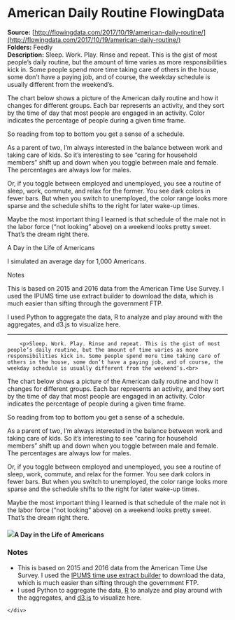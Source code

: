 # American Daily Routine FlowingData

**Source:** [http://flowingdata.com/2017/10/19/american-daily-routine/](http://flowingdata.com/2017/10/19/american-daily-routine/)  
**Folders:** Feedly  
**Description:** Sleep. Work. Play. Rinse and repeat. This is the gist of most people’s daily routine, but the amount of time varies as more responsibilities kick in. Some people spend more time taking care of others in the house, some don’t have a paying job, and of course, the weekday schedule is usually different from the weekend’s.

The chart below shows a picture of the American daily routine and how it changes for different groups. Each bar represents an activity, and they sort by the time of day that most people are engaged in an activity. Color indicates the percentage of people during a given time frame.

So reading from top to bottom you get a sense of a schedule.

As a parent of two, I’m always interested in the balance between work and taking care of kids. So it’s interesting to see “caring for household members” shift up and down when you toggle between male and female. The percentages are always low for males.

Or, if you toggle between employed and unemployed, you see a routine of sleep, work, commute, and relax for the former. You see dark colors in fewer bars. But when you switch to unemployed, the color range looks more sparse and the schedule shifts to the right for later wake-up times.

Maybe the most important thing I learned is that schedule of the male not in the labor force (“not looking” above) on a weekend looks pretty sweet. That’s the dream right there.

A Day in the Life of Americans

I simulated an average day for 1,000 Americans.

Notes

This is based on 2015 and 2016 data from the American Time Use Survey. I used the IPUMS time use extract builder to download the data, which is much easier than sifting through the government FTP.

I used Python to aggregate the data, R to analyze and play around with the aggregates, and d3.js to visualize here.


---

<div>
                
        
        <p>Sleep. Work. Play. Rinse and repeat. This is the gist of most people’s daily routine, but the amount of time varies as more responsibilities kick in. Some people spend more time taking care of others in the house, some don’t have a paying job, and of course, the weekday schedule is usually different from the weekend’s.<br>
</p>
<p>The chart below shows a picture of the American daily routine and how it changes for different groups. Each bar represents an activity, and they sort by the time of day that most people are engaged in an activity. Color indicates the percentage of people during a given time frame.</p>
<p>So reading from top to bottom you get a sense of a schedule. </p>

<p>As a parent of two, I’m always interested in the balance between work and taking care of kids. So it’s interesting to see “caring for household members” shift up and down when you toggle between male and female. The percentages are always low for males.</p>
<p>Or, if you toggle between employed and unemployed, you see a routine of sleep, work, commute, and relax for the former. You see dark colors in fewer bars. But when you switch to unemployed, the color range looks more sparse and the schedule shifts to the right for later wake-up times.</p>
<p>Maybe the most important thing I learned is that schedule of the male not in the labor force (“not looking” above) on a weekend looks pretty sweet. That’s the dream right there.</p>

<h4><a href="https://flowingdata.com/2015/12/15/a-day-in-the-life-of-americans/"><img src="https://flowingdata.com/wp-content/uploads/2015/12/Time-use-featured-v2-768x464.png"></a>A Day in the Life of Americans</h4>



<h3>Notes</h3>
<ul>
<li>This is based on 2015 and 2016 data from the American Time Use Survey. I used the <a href="https://www.ipums.org/timeuse.shtml">IPUMS time use extract builder</a> to download the data, which is much easier than sifting through the government FTP.</li>
<li>I used Python to aggregate the data, <a href="http://r-project.org">R</a> to analyze and play around with the aggregates, and <a href="https://d3js.org">d3.js</a> to visualize here.</li>
</ul>
    
	
        
		
    </div>
    
    
	